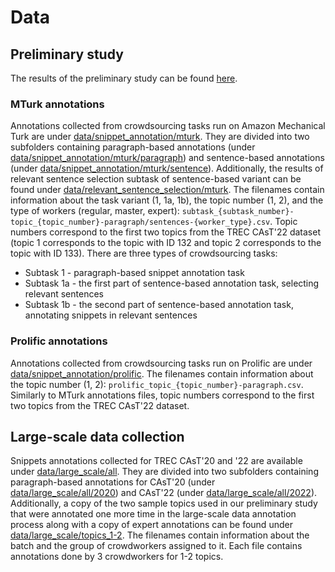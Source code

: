 # Data

## Preliminary study

The results of the preliminary study can be found [here](snippet_annotation/README.md).

### MTurk annotations

Annotations collected from crowdsourcing tasks run on Amazon Mechanical Turk are under [data/snippet_annotation/mturk](snippet_annotation/mturk/). They are divided into two subfolders containing paragraph-based annotations (under [data/snippet_annotation/mturk/paragraph](snippet_annotation/mturk/paragraph/)) and sentence-based annotations (under [data/snippet_annotation/mturk/sentence](snippet_annotation/mturk/sentence/)). Additionally, the results of relevant sentence selection subtask of sentence-based variant can be found under [data/relevant_sentence_selection/mturk](relevant_sentence_selection/mturk/). The filenames contain information about the task variant (1, 1a, 1b), the topic number (1, 2), and the type of workers (regular, master, expert): `subtask_{subtask_number}-topic_{topic_number}-paragraph/sentences-{worker_type}.csv`. Topic numbers correspond to the first two topics from the TREC CAsT'22 dataset (topic 1 corresponds to the topic with ID 132 and topic 2 corresponds to the topic with ID 133). There are three types of crowdsourcing tasks:
  * Subtask 1 - paragraph-based snippet annotation task
  * Subtask 1a - the first part of sentence-based annotation task, selecting relevant sentences
  * Subtask 1b - the second part of sentence-based annotation task, annotating snippets in relevant sentences

### Prolific annotations

Annotations collected from crowdsourcing tasks run on Prolific are under [data/snippet_annotation/prolific](snippet_annotation/prolific/). The filenames contain information about the topic number (1, 2): `prolific_topic_{topic_number}-paragraph.csv`. Similarly to MTurk annotations files, topic numbers correspond to the first two topics from the TREC CAsT'22 dataset.

## Large-scale data collection

Snippets annotations collected for TREC CAsT'20 and '22 are available under [data/large_scale/all](large_scale/all). They are divided into two subfolders containing paragraph-based annotations for CAsT'20 (under [data/large_scale/all/2020](large_scale/all/2020)) and CAsT'22 (under [data/large_scale/all/2022](large_scale/all/2022)). Additionally, a copy of the two sample topics used in our preliminary study that were annotated one more time in the large-scale data annotation process along with a copy of expert annotations can be found under [data/large_scale/topics_1-2](large_scale/topics_1-2). The filenames contain information about the batch and the group of crowdworkers assigned to it. Each file contains annotations done by 3 crowdworkers for 1-2 topics. 
